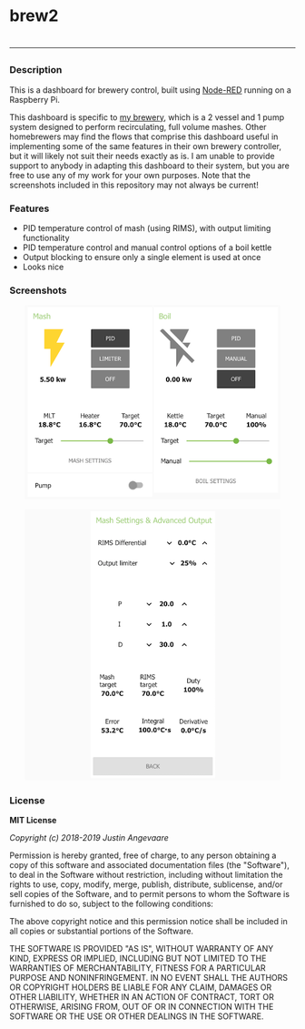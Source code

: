 <h1>brew2<h1>
<hr>
<h3>Description</h3>

This is a dashboard for brewery control, built using [Node-RED](https://github.com/node-red/node-red) running on a Raspberry Pi.

This dashboard is specific to [my brewery](https://onbrewing.com), which is a 2 vessel and 1 pump system designed to perform recirculating, full volume mashes. Other homebrewers may find the flows that comprise this dashboard useful in implementing some of the same features in their own brewery controller, but it will likely not suit their needs exactly as is. I am unable to provide support to anybody in adapting this dashboard to their system, but you are free to use any of my work for your own purposes. Note that the screenshots included in this repository may not always be current!

<h3>Features</h3>
<ul>
<li>PID temperature control of mash (using RIMS), with output limiting functionality</li>
<li>PID temperature control and manual control options of a boil kettle</li>
<li>Output blocking to ensure only a single element is used at once</li>
<li>Looks nice</li>
</ul>

<h3>Screenshots</h3>
<center>
<p><img src = "main.png" width=450><p>
<p><img src = "mash_settings.png" width=450></p>
</center>

<h3>License</h3>
<b>MIT License</b>

<i>Copyright (c) 2018-2019 Justin Angevaare</i>

Permission is hereby granted, free of charge, to any person obtaining a copy
of this software and associated documentation files (the "Software"), to deal
in the Software without restriction, including without limitation the rights
to use, copy, modify, merge, publish, distribute, sublicense, and/or sell
copies of the Software, and to permit persons to whom the Software is
furnished to do so, subject to the following conditions:

The above copyright notice and this permission notice shall be included in all
copies or substantial portions of the Software.

THE SOFTWARE IS PROVIDED "AS IS", WITHOUT WARRANTY OF ANY KIND, EXPRESS OR
IMPLIED, INCLUDING BUT NOT LIMITED TO THE WARRANTIES OF MERCHANTABILITY,
FITNESS FOR A PARTICULAR PURPOSE AND NONINFRINGEMENT. IN NO EVENT SHALL THE
AUTHORS OR COPYRIGHT HOLDERS BE LIABLE FOR ANY CLAIM, DAMAGES OR OTHER
LIABILITY, WHETHER IN AN ACTION OF CONTRACT, TORT OR OTHERWISE, ARISING FROM,
OUT OF OR IN CONNECTION WITH THE SOFTWARE OR THE USE OR OTHER DEALINGS IN THE
SOFTWARE.
